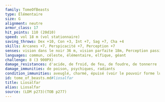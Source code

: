 ```yaml
---
family: TomeOfBeasts
type: Élémentaire
size: G
alignment: neutre
armor_class: 17
hit_points: 110 (20d10)
speed: vol 18 m (vol stationnaire)
saving_throws: Dex +10, Con +3, Int +7, Sag +7, Cha +4
skills: Arcanes +7, Perspicacité +7, Perception +7
senses: vision dans le noir 36 m, vision parfaite 18m, Perception passive 17
languages: commun, céleste, élémentaire, elfique, géant
challenge: 8 (3 900PX)
damage_resistances: d'acide, de froid, de feu, de foudre, de tonnerre ; contondants, perforants et tranchants issus d'armes non magiques
damage_immunities: de poison, psychiques, radiants
condition_immunities: aveuglé, charmé, épuisé (voir le pouvoir forme lumineuse), empoigné, paralysé, pétrifié, empoisonné, à terre, entravé, inconscient
id: tome_of_beasts.md#liosalfar
title: Liosalfar
alias: Liosalfar
source: (LDM p273)(TOB p277)
---
```


